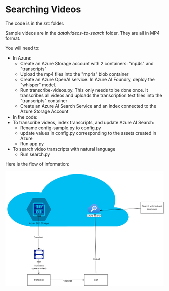 # Searching Videos

The code is in the _src_ folder.

Sample videos are in the _data\videos-to-search_ folder. They are all in MP4 format.

You will need to:

- In Azure:
    - Create an Azure Storage account with 2 containers: "mp4s" and "transcripts"
    - Upload the mp4 files into the "mp4s" blob container
    - Create an Azure OpenAI service. In Azure AI Foundry, deploy the "whisper" model.
    - Run transcribe-videos.py. This only needs to be done once. It transcribes all videos and uploads the transcription text files into the "transcripts" container
    - Create an Azure AI Search Service and an index connected to the Azure Storage Account
- In the code:
- To transcribe videos, index transcripts, and update Azure AI Search:
    - Rename config-sample.py to config.py
    - update values in config.py corresponding to the assets created in Azure
    - Run app.py
- To search video transcripts with natural language
    - Run search.py

Here is the flow of information:

![Flow of Information](./images/search-videos-llm.png)
